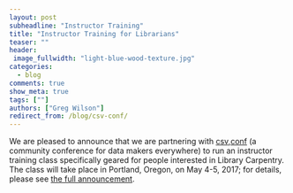 ```yaml
---
layout: post
subheadline: "Instructor Training"
title: "Instructor Training for Librarians"
teaser: ""
header:
 image_fullwidth: "light-blue-wood-texture.jpg"
categories:
  - blog
comments: true
show_meta: true
tags: [""]
authors: ["Greg Wilson"]
redirect_from: /blog/csv-conf/
---
```


We are pleased to announce that we are partnering with [csv,conf](https://csvconf.com/)
(a community conference for data makers everywhere)
to run an instructor training class specifically geared for people interested in Library Carpentry.
The class will take place in Portland, Oregon, on May 4-5, 2017;
for details, please see [the full announcement](https://datapub.cdlib.org/2016/12/08/announcing-instructor-training-for-librarians/).
